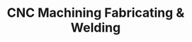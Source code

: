 ---
title: "CNC Machining Fabricating & Welding"
url: /holly-hill/cnc-machining-fabricating-und-welding/
shop: Allgemein
---